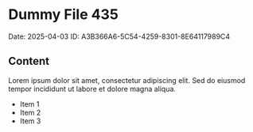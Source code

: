 # Dummy File 435

Date: 2025-04-03
ID: A3B366A6-5C54-4259-8301-8E64117989C4

## Content

Lorem ipsum dolor sit amet, consectetur adipiscing elit.
Sed do eiusmod tempor incididunt ut labore et dolore magna aliqua.

* Item 1
* Item 2
* Item 3
